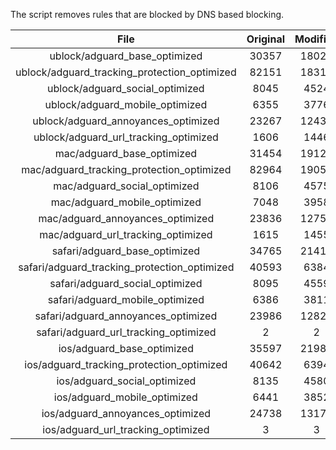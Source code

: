 The script removes rules that are blocked by DNS based blocking.


| File | Original | Modified |
|:----:|:-----:|:-----:|
| ublock/adguard_base_optimized | 30357 | 18023 |
| ublock/adguard_tracking_protection_optimized | 82151 | 18311 |
| ublock/adguard_social_optimized | 8045 | 4524 |
| ublock/adguard_mobile_optimized | 6355 | 3776 |
| ublock/adguard_annoyances_optimized | 23267 | 12435 |
| ublock/adguard_url_tracking_optimized | 1606 | 1446 |
| mac/adguard_base_optimized | 31454 | 19122 |
| mac/adguard_tracking_protection_optimized | 82964 | 19055 |
| mac/adguard_social_optimized | 8106 | 4575 |
| mac/adguard_mobile_optimized | 7048 | 3958 |
| mac/adguard_annoyances_optimized | 23836 | 12753 |
| mac/adguard_url_tracking_optimized | 1615 | 1455 |
| safari/adguard_base_optimized | 34765 | 21411 |
| safari/adguard_tracking_protection_optimized | 40593 | 6384 |
| safari/adguard_social_optimized | 8095 | 4559 |
| safari/adguard_mobile_optimized | 6386 | 3811 |
| safari/adguard_annoyances_optimized | 23986 | 12825 |
| safari/adguard_url_tracking_optimized | 2 | 2 |
| ios/adguard_base_optimized | 35597 | 21983 |
| ios/adguard_tracking_protection_optimized | 40642 | 6394 |
| ios/adguard_social_optimized | 8135 | 4580 |
| ios/adguard_mobile_optimized | 6441 | 3852 |
| ios/adguard_annoyances_optimized | 24738 | 13177 |
| ios/adguard_url_tracking_optimized | 3 | 3 |